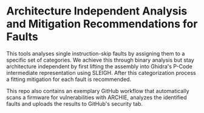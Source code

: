 # Architecture Independent Analysis and Mitigation Recommendations for Faults

This tools analyses single instruction-skip faults by assigning them to a specific set of categories. We achieve this through binary analysis but stay architecture independent by first lifting the assembly into Ghidra's P-Code intermediate representation using SLEIGH. After this categorization process a fitting mitigation for each fault is recommended.

This repo also contains an exemplary GitHub workflow that automatically scans a firmware for vulnerabilities with ARCHIE, analyzes the identified faults and uploads the results to GitHub's security tab.
